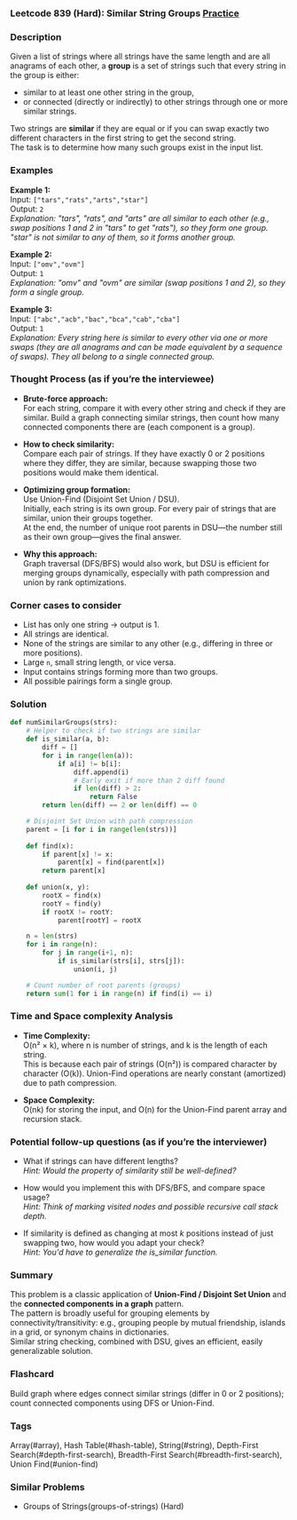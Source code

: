### Leetcode 839 (Hard): Similar String Groups [Practice](https://leetcode.com/problems/similar-string-groups)

### Description  
Given a list of strings where all strings have the same length and are all anagrams of each other, a **group** is a set of strings such that every string in the group is either:
- similar to at least one other string in the group,
- or connected (directly or indirectly) to other strings through one or more similar strings.

Two strings are **similar** if they are equal or if you can swap exactly two different characters in the first string to get the second string.  
The task is to determine how many such groups exist in the input list.


### Examples  

**Example 1:**  
Input: `["tars","rats","arts","star"]`  
Output: `2`  
*Explanation: "tars", "rats", and "arts" are all similar to each other (e.g., swap positions 1 and 2 in "tars" to get "rats"), so they form one group. "star" is not similar to any of them, so it forms another group.*

**Example 2:**  
Input: `["omv","ovm"]`  
Output: `1`  
*Explanation: "omv" and "ovm" are similar (swap positions 1 and 2), so they form a single group.*

**Example 3:**  
Input: `["abc","acb","bac","bca","cab","cba"]`  
Output: `1`  
*Explanation: Every string here is similar to every other via one or more swaps (they are all anagrams and can be made equivalent by a sequence of swaps). They all belong to a single connected group.*


### Thought Process (as if you’re the interviewee)  

- **Brute-force approach:**  
  For each string, compare it with every other string and check if they are similar. Build a graph connecting similar strings, then count how many connected components there are (each component is a group).

- **How to check similarity:**  
  Compare each pair of strings. If they have exactly 0 or 2 positions where they differ, they are similar, because swapping those two positions would make them identical.

- **Optimizing group formation:**  
  Use Union-Find (Disjoint Set Union / DSU).  
  Initially, each string is its own group. For every pair of strings that are similar, union their groups together.  
  At the end, the number of unique root parents in DSU—the number still as their own group—gives the final answer.

- **Why this approach:**  
  Graph traversal (DFS/BFS) would also work, but DSU is efficient for merging groups dynamically, especially with path compression and union by rank optimizations.


### Corner cases to consider  
- List has only one string → output is 1.
- All strings are identical.
- None of the strings are similar to any other (e.g., differing in three or more positions).
- Large `n`, small string length, or vice versa.
- Input contains strings forming more than two groups.
- All possible pairings form a single group.


### Solution

```python
def numSimilarGroups(strs):
    # Helper to check if two strings are similar
    def is_similar(a, b):
        diff = []
        for i in range(len(a)):
            if a[i] != b[i]:
                diff.append(i)
                # Early exit if more than 2 diff found
                if len(diff) > 2:
                    return False
        return len(diff) == 2 or len(diff) == 0

    # Disjoint Set Union with path compression
    parent = [i for i in range(len(strs))]
    
    def find(x):
        if parent[x] != x:
            parent[x] = find(parent[x])
        return parent[x]
    
    def union(x, y):
        rootX = find(x)
        rootY = find(y)
        if rootX != rootY:
            parent[rootY] = rootX

    n = len(strs)
    for i in range(n):
        for j in range(i+1, n):
            if is_similar(strs[i], strs[j]):
                union(i, j)

    # Count number of root parents (groups)
    return sum(1 for i in range(n) if find(i) == i)
```


### Time and Space complexity Analysis  

- **Time Complexity:**  
  O(n² × k), where n is number of strings, and k is the length of each string.  
  This is because each pair of strings (O(n²)) is compared character by character (O(k)). Union-Find operations are nearly constant (amortized) due to path compression.

- **Space Complexity:**  
  O(nk) for storing the input, and O(n) for the Union-Find parent array and recursion stack.


### Potential follow-up questions (as if you’re the interviewer)  

- What if strings can have different lengths?  
  *Hint: Would the property of similarity still be well-defined?*

- How would you implement this with DFS/BFS, and compare space usage?  
  *Hint: Think of marking visited nodes and possible recursive call stack depth.*

- If similarity is defined as changing at most _k_ positions instead of just swapping two, how would you adapt your check?  
  *Hint: You'd have to generalize the is_similar function.*


### Summary
This problem is a classic application of **Union-Find / Disjoint Set Union** and the **connected components in a graph** pattern.  
The pattern is broadly useful for grouping elements by connectivity/transitivity: e.g., grouping people by mutual friendship, islands in a grid, or synonym chains in dictionaries.  
Similar string checking, combined with DSU, gives an efficient, easily generalizable solution.


### Flashcard
Build graph where edges connect similar strings (differ in 0 or 2 positions); count connected components using DFS or Union-Find.

### Tags
Array(#array), Hash Table(#hash-table), String(#string), Depth-First Search(#depth-first-search), Breadth-First Search(#breadth-first-search), Union Find(#union-find)

### Similar Problems
- Groups of Strings(groups-of-strings) (Hard)